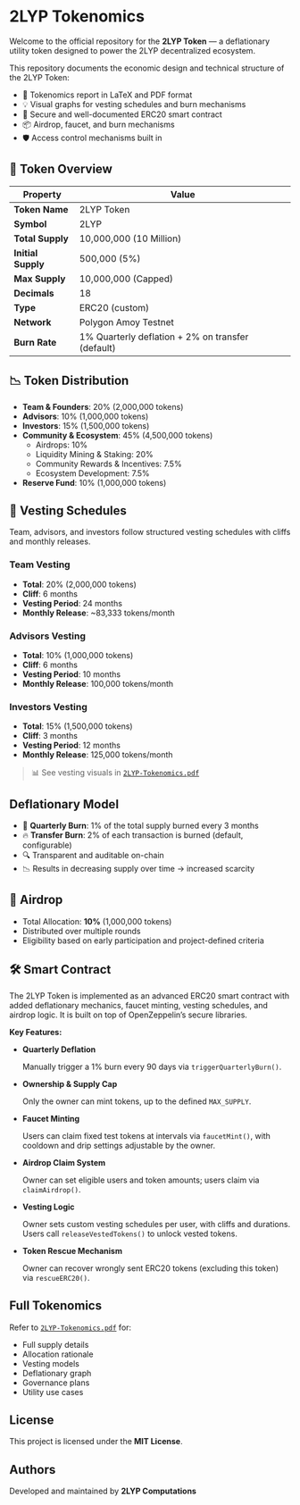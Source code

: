 # 2LYP Tokenomics

Welcome to the official repository for the **2LYP Token** — a deflationary utility token designed to power the 2LYP decentralized ecosystem.

This repository documents the economic design and technical structure of the 2LYP Token:

- 📄 Tokenomics report in LaTeX and PDF format  
- 💡 Visual graphs for vesting schedules and burn mechanisms  
- 🔐 Secure and well-documented ERC20 smart contract  
- 📦 Airdrop, faucet, and burn mechanisms  
- 🛡️ Access control mechanisms built in



## 🧾 Token Overview

| Property           | Value                                             |
|--------------------|---------------------------------------------------|
| **Token Name**     | 2LYP Token                                        |
| **Symbol**         | 2LYP                                              |
| **Total Supply**   | 10,000,000 (10 Million)                           |
| **Initial Supply** | 500,000 (5%)                                      |
| **Max Supply**     | 10,000,000 (Capped)                               |
| **Decimals**       | 18                                                |
| **Type**           | ERC20 (custom)                                    |
| **Network**        | Polygon Amoy Testnet                              |
| **Burn Rate**      | 1% Quarterly deflation + 2% on transfer (default) |


## 📉 Token Distribution

- **Team & Founders**: 20% (2,000,000 tokens)
- **Advisors**: 10% (1,000,000 tokens)
- **Investors**: 15% (1,500,000 tokens)
- **Community & Ecosystem**: 45% (4,500,000 tokens)
  - Airdrops: 10%
  - Liquidity Mining & Staking: 20%
  - Community Rewards & Incentives: 7.5%
  - Ecosystem Development: 7.5%
- **Reserve Fund**: 10% (1,000,000 tokens)



## 📆 Vesting Schedules

Team, advisors, and investors follow structured vesting schedules with cliffs and monthly releases.

### Team Vesting
- **Total**: 20% (2,000,000 tokens)
- **Cliff**: 6 months
- **Vesting Period**: 24 months  
- **Monthly Release**: ~83,333 tokens/month

### Advisors Vesting
- **Total**: 10% (1,000,000 tokens)
- **Cliff**: 6 months  
- **Vesting Period**: 10 months  
- **Monthly Release**: 100,000 tokens/month

### Investors Vesting
- **Total**: 15% (1,500,000 tokens)
- **Cliff**: 3 months  
- **Vesting Period**: 12 months  
- **Monthly Release**: 125,000 tokens/month

> 📊 See vesting visuals in [`2LYP-Tokenomics.pdf`](./2LYP-Tokenomics.pdf)



## Deflationary Model

- 🔁 **Quarterly Burn**: 1% of the total supply burned every 3 months
- 🔥 **Transfer Burn**: 2% of each transaction is burned (default, configurable)
- 🔍 Transparent and auditable on-chain
- 📉 Results in decreasing supply over time → increased scarcity



## 🎁 Airdrop

- Total Allocation: **10%** (1,000,000 tokens)
- Distributed over multiple rounds
- Eligibility based on early participation and project-defined criteria


## 🛠 Smart Contract
The 2LYP Token is implemented as an advanced ERC20 smart contract with added deflationary mechanics, faucet minting, vesting schedules, and airdrop logic. It is built on top of OpenZeppelin’s secure libraries.

**Key Features:**

- **Quarterly Deflation**

    Manually trigger a 1% burn every 90 days via `triggerQuarterlyBurn()`.

- **Ownership & Supply Cap**

    Only the owner can mint tokens, up to the defined `MAX_SUPPLY`.

- **Faucet Minting**

    Users can claim fixed test tokens at intervals via `faucetMint()`, with cooldown and drip settings adjustable by the owner.

- **Airdrop Claim System**

    Owner can set eligible users and token amounts; users claim via `claimAirdrop()`.

- **Vesting Logic**

    Owner sets custom vesting schedules per user, with cliffs and durations. Users call `releaseVestedTokens()` to unlock vested tokens.

- **Token Rescue Mechanism**

    Owner can recover wrongly sent ERC20 tokens (excluding this token) via `rescueERC20()`.


## Full Tokenomics

Refer to [`2LYP-Tokenomics.pdf`](./2LYP-Tokenomics.pdf) for:

- Full supply details  
- Allocation rationale  
- Vesting models  
- Deflationary graph  
- Governance plans  
- Utility use cases



## License

This project is licensed under the **MIT License**.



##  Authors

Developed and maintained by **2LYP Computations**
